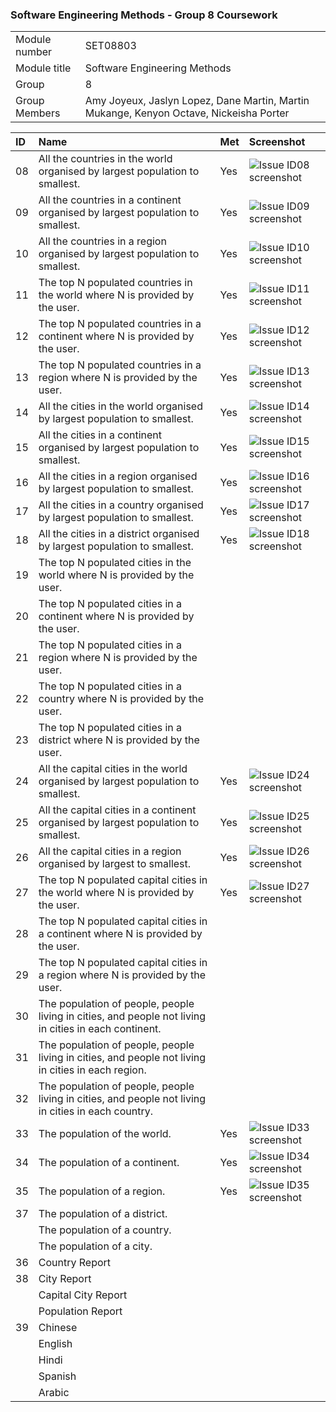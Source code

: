### Software Engineering Methods - Group 8 Coursework

| | |
| --- | --- |
| Module number | SET08803 |
| Module title | Software Engineering Methods |
| Group | 8 |
| Group Members | Amy Joyeux, Jaslyn Lopez, Dane Martin, Martin Mukange, Kenyon Octave, Nickeisha Porter |


|ID|Name| Met | Screenshot                                                                                                                    |
|:----|:----|:----|:------------------------------------------------------------------------------------------------------------------------------|
|08|All the countries in the world organised by largest population to smallest.| Yes | ![Issue ID08 screenshot](https://github.com/Dane316/Group8/blob/master/screenshots/08_Countries_by_large-small.png)           |
|09|All the countries in a continent organised by largest population to smallest.| Yes | ![Issue ID09 screenshot](https://github.com/Dane316/Group8/blob/master/screenshots/09_Countries_by_continent_large-small.png) |
|10|All the countries in a region organised by largest population to smallest.| Yes | ![Issue ID10 screenshot](https://github.com/Dane316/Group8/blob/master/screenshots/10_Countries_by_region_large-small.png)    |
|11|The top N populated countries in the world where N is provided by the user.| Yes | ![Issue ID11 screenshot](https://github.com/Dane316/Group8/blob/master/screenshots/11_Top_countries.png)                      |
|12|The top N populated countries in a continent where N is provided by the user.| Yes | ![Issue ID12 screenshot](https://github.com/Dane316/Group8/blob/master/screenshots/12_Top_countries_in_continent.png)         |
|13|The top N populated countries in a region where N is provided by the user.| Yes | ![Issue ID13 screenshot](https://github.com/Dane316/Group8/blob/master/screenshots/13_Top_countries_in_caribbean.png)         |
|14|All the cities in the world organised by largest population to smallest.| Yes | ![Issue ID14 screenshot](https://github.com/Dane316/Group8/blob/master/screenshots/14_All_the_cities_in_the_world.png)        |
|15|All the cities in a continent organised by largest population to smallest.| Yes | ![Issue ID15 screenshot](https://github.com/Dane316/Group8/blob/master/screenshots/15_Cities_in_continent_North_America.png)  |
|16|All the cities in a region organised by largest population to smallest.| Yes | ![Issue ID16 screenshot](https://github.com/Dane316/Group8/blob/master/screenshots/16_All_cities_Caribbean_region.png)        |
|17|All the cities in a country organised by largest population to smallest.| Yes | ![Issue ID17 screenshot](https://github.com/Dane316/Group8/blob/master/screenshots/17_All_cities_in_country.png)              |
|18|All the cities in a district organised by largest population to smallest.| Yes | ![Issue ID18 screenshot](https://github.com/Dane316/Group8/blob/master/screenshots/18_All_cities_in_district.png)             |
|19|The top N populated cities in the world where N is provided by the user.|     |                                                                                                                               |
|20|The top N populated cities in a continent where N is provided by the user.|     |                                                                                                                               |
|21|The top N populated cities in a region where N is provided by the user.|     |                                                                                                                               |
|22|The top N populated cities in a country where N is provided by the user.|     |                                                                                                                               |
|23|The top N populated cities in a district where N is provided by the user.|     |                                                                                                                               |
|24|All the capital cities in the world organised by largest population to smallest.| Yes | ![Issue ID24 screenshot](https://github.com/Dane316/Group8/blob/master/screenshots/24_All_Capital_Cities_in_the_world.PNG)    |
|25|All the capital cities in a continent organised by largest population to smallest.| Yes | ![Issue ID25 screenshot](https://github.com/Dane316/Group8/blob/master/screenshots/25_All_Capital_Cities_in_a_Continent.PNG)  |
|26|All the capital cities in a region organised by largest to smallest.| Yes | ![Issue ID26 screenshot](https://github.com/Dane316/Group8/blob/master/screenshots/26_All_Capital_Cities_in_a_Region.PNG)     |
|27|The top N populated capital cities in the world where N is provided by the user.| Yes | ![Issue ID27 screenshot](https://github.com/Dane316/Group8/blob/master/screenshots/27_Top_N_Capital_Cities_in_the_world.PNG)  |
|28|The top N populated capital cities in a continent where N is provided by the user.|     |                                                                                                                               |
|29|The top N populated capital cities in a region where N is provided by the user.|     |                                                                                                                               |
|30|The population of people, people living in cities, and people not living in cities in each continent.|     |                                                                                                                               |
|31|The population of people, people living in cities, and people not living in cities in each region.|     |                                                                                                                               |
|32|The population of people, people living in cities, and people not living in cities in each country.|     |                                                                                                                               |
|33|The population of the world.| Yes | ![Issue ID33 screenshot](https://github.com/Dane316/Group8/blob/master/screenshots/33_Population_of_the_world.PNG)            |
|34|The population of a continent.| Yes | ![Issue ID34 screenshot](https://github.com/Dane316/Group8/blob/master/screenshots/34_Population_For_Continent.PNG)           |
|35|The population of a region.| Yes | ![Issue ID35 screenshot](https://github.com/Dane316/Group8/blob/master/screenshots/35_Population_For_Region.PNG)              |
|37|The population of a district.|     |                                                                                                                               |
| |The population of a country.|     |                                                                                                                               |
| |  The population of a city.|     |                                                                                                                               |
|36|Country Report|     |                                                                                                                               |
|38|City Report|     |                                                                                                                               |
| |Capital City Report|     |                                                                                                                               |
| |Population Report|     |                                                                                                                               |
|39|Chinese|     |                                                                                                                               |
| |English|     |                                                                                                                               |
| |Hindi|     |                                                                                                                               |
| |Spanish|     |                                                                                                                               |
| |Arabic|     |                                                                                                                               |
